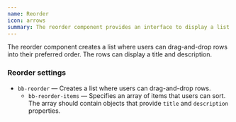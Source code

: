 ```yaml
---
name: Reorder
icon: arrows
summary: The reorder component provides an interface to display a list where users can drag-and-drop rows into their preferred order.
---
```


The reorder component creates a list where users can drag-and-drop rows into their preferred order. The rows can display a title and description.

### Reorder settings ###
- `bb-reorder` &mdash; Creates a list where users can drag-and-drop rows.
    - `bb-reorder-items` &mdash; Specifies an array of items that users can sort. The array should contain objects that provide `title` and `description` properties.
